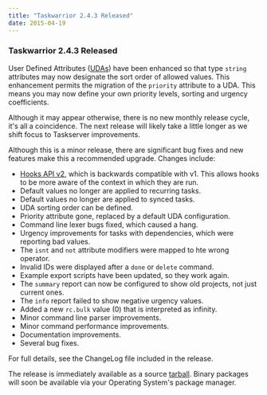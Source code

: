 ```yaml
---
title: "Taskwarrior 2.4.3 Released"
date: 2015-04-19
---
```


### Taskwarrior 2.4.3 Released 

User Defined Attributes ([UDAs](../../docs/udas/)) have been enhanced so that type `string` attributes may now designate the sort order of allowed values.
This enhancement permits the migration of the `priority` attribute to a UDA.
This means you may now define your own priority levels, sorting and urgency coefficients.

Although it may appear otherwise, there is no new monthly release cycle, it's all a coincidence.
The next release will likely take a little longer as we shift focus to Taskserver improvements.

Although this is a minor release, there are significant bug fixes and new features make this a recommended upgrade.
Changes include:

- [Hooks API v2](../../docs/hooks2/), which is backwards compatible with v1.
  This allows hooks to be more aware of the context in which they are run.
- Default values no longer are applied to recurring tasks.
- Default values no longer are applied to synced tasks.
- UDA sorting order can be defined.
- Priority attribute gone, replaced by a default UDA configuration.
- Command line lexer bugs fixed, which caused a hang.
- Urgency improvements for tasks with dependencies, which were reporting bad values.
- The `isnt` and `not` attribute modifiers were mapped to hte wrong operator.
- Invalid IDs were displayed after a `done` or `delete` command.
- Example export scripts have been updated, so they work again.
- The `summary` report can now be configured to show old projects, not just current ones.
- The `info` report failed to show negative urgency values.
- Added a new `rc.bulk` value (0) that is interpreted as infinity.
- Minor command line parser improvements.
- Minor command performance improvements.
- Documentation improvements.
- Several bug fixes.

For full details, see the ChangeLog file included in the release.

The release is immediately available as a source [tarball](../../download/task-2.4.3.tar.gz).
Binary packages will soon be available via your Operating System's package manager.
